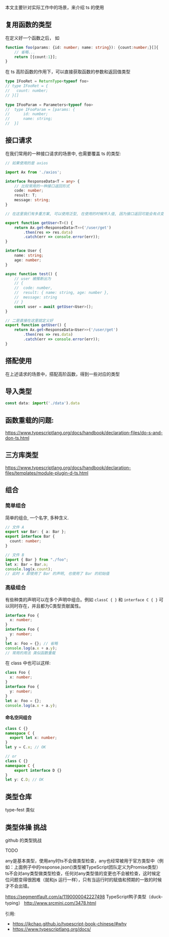 
本文主要针对实际工作中的场景，来介绍 ts 的使用

## 复用函数的类型

在定义好一个函数之后， 如

```ts
function foo(params: {id: number; name: string}): {count:number;}[]{
	// 省略...
	return [{count:1}];
}

```

在 ts 高阶函数的作用下，可以直接获取函数的参数和返回值类型

```ts
type IFooRet = ReturnType<typeof foo>
// type IFooRet = {  
//   count: number;  
// }[]
	
type IFooParam = Parameters<typeof foo>
//	type IFooParam = [params: {  
// 		id: number;  
// 		name: string;  
// 	}]

```

## 接口请求

在我们常用的一种接口请求的场景中, 也需要覆盖 ts 的类型:

```ts
// 如果使用的是 axios

import Ax from './axios';

interface ResponseData<T = any> {
    // 比较常用的一种接口返回形式
    code: number;
    result: T;
    message: string;
}

// 在这里我们有多重方案, 可以使用泛型, 在使用的时候传入值, 因为接口返回可能会有点变动

export function getUser<T>() {
    return Ax.get<ResponseData<T>>('/user/get')
        .then(res => res.data)
        .catch(err => console.error(err));
}

interface User {
    name: string;
    age: number;
}

async function test() {
    // user 被推断出为
    // {
    //  code: number,
    //  result: { name: string, age: number },
    //  message: string
    // }
    const user = await getUser<User>();
}

// 二是直接在这里就定义好
export function getUser() {
    return Ax.get<ResponseData<User>>('/user/get')
        .then(res => res.data)
        .catch(err => console.error(err));
}
```


## 搭配使用

在上述请求的场景中，搭配高阶函数，得到一些对应的类型





## 导入类型

```ts
const data: import('./data').data
```

## 函数重载的问题:

https://www.typescriptlang.org/docs/handbook/declaration-files/do-s-and-don-ts.html


## 三方库类型

https://www.typescriptlang.org/docs/handbook/declaration-files/templates/module-plugin-d-ts.html


## 组合

### 简单组合

简单的组合, 一个名字, 多种含义.

```ts
// 文件 A
export var Bar: { a: Bar };
export interface Bar {
  count: number;
}

// 文件 B
import { Bar } from "./foo";
let x: Bar = Bar.a;
console.log(x.count);
// 此时 x 即使用了 Bar 的声明, 也使用了 Bar 的初始值
```

### 高级组合

有些种类的声明可以在多个声明中组合。例如 `classC { }` 和 `interface C { }` 可以同时存在，并且都为C类型贡献属性。

```ts
interface Foo {
  x: number;
}
interface Foo {
  y: number;
}
let a: Foo = {}; // 省略
console.log(a.x + a.y);
// 常用的用法 类似函数重载
```

在 class 中也可以这样:

```ts
class Foo {
  x: number;
}
interface Foo {
  y: number;
}
let a: Foo = {};
console.log(a.x + a.y);
```

#### 命名空间组合

```ts
class C {}
namespace C {
  export let x: number;
}
let y = C.x; // OK

// or
class C {}
namespace C {
    export interface D {}
}
let y: C.D; // OK
```

## 类型仓库

type-fest 类似

## 类型体操 挑战

github 的类型挑战




TODO 


any是基本类型，使用any时ts不会做类型检查，any也经常被用于官方类型中（例如：上面例子中的response.json()类型被TypeScript团队定义为Promise<any>类型）
ts不会对any类型做类型检查，任何对any类型值的变更也不会被检查，这时候定位问题变得很困难（就和js 运行一样），只有当运行时的赋值和预期的一致的时候才不会出错。

https://segmentfault.com/a/1190000042227498
TypeScript鸭子类型（duck-typing） http://www.srcmini.com/3478.html

引用:

- https://jkchao.github.io/typescript-book-chinese/#why
- https://www.typescriptlang.org/docs/